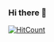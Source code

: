 ### Hi there 👋
[![HitCount](http://hits.dwyl.com/Superyu1337/{project}.svg)](http://hits.dwyl.com/Superyu1337/{project})
